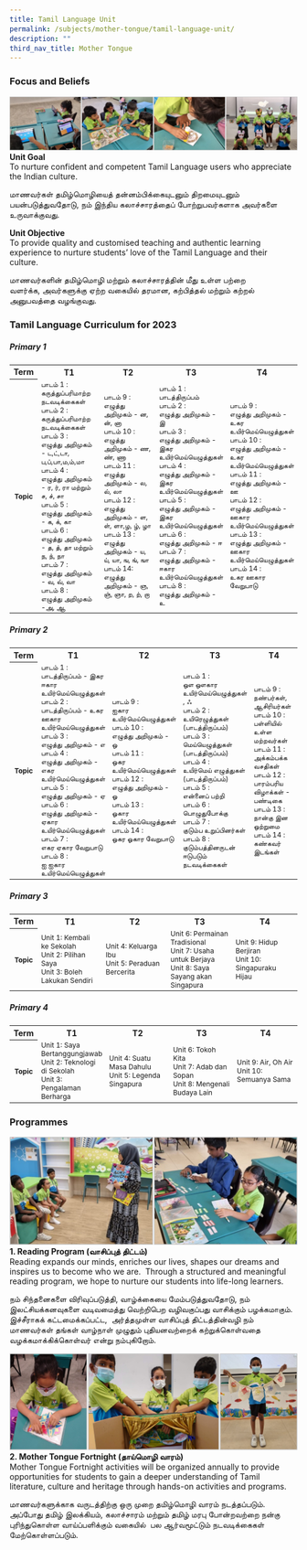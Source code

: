 ```yaml
---
title: Tamil Language Unit
permalink: /subjects/mother-tongue/tamil-language-unit/
description: ""
third_nav_title: Mother Tongue
---
```

### Focus and Beliefs

![intro](/images/mt-tl-1.png)
**Unit Goal** <br>
To nurture confident and competent Tamil Language users who appreciate the Indian culture.

மாணவர்கள் தமிழ்மொழியைத் தன்னம்பிக்கையுடனும் திறமையுடனும் பயன்படுத்துவதோடு,&nbsp;நம் இந்திய கலாச்சாரத்தைப் போற்றுபவர்களாக அவர்களை உருவாக்குவது.

**Unit Objective** <br>
To provide quality and customised teaching and authentic learning experience to nurture students’ love of the Tamil Language and their culture.

மாணவர்களின் தமிழ்மொழி மற்றும் கலாச்சாரத்தின் மீது உள்ள பற்றை வளர்க்க,&nbsp;அவர்களுக்கு ஏற்ற வகையில் தரமான,&nbsp;கற்பித்தல் மற்றும் கற்றல் அனுபவத்தை வழங்குவது.&nbsp;&nbsp;

### Tamil Language Curriculum for 2023
##### Primary 1
<table>
	<tbody>
	<tr>
		<th width="8%" style="text-align: center">Term</th>
		<th width="23%" style="text-align: center">T1</th>
		<th width="23%" style="text-align: center">T2</th>
		<th width="23%" style="text-align: center">T3</th>
		<th width="23%" style="text-align: center">T4</th>
	</tr>
	<tr height="65px" style="font-size:12px">
		<th width="8%" style="text-align: center">Topic</th>
		<td width="23%" style="text-align: left">
பாடம் 1 : <br>கருத்துப்பரிமாற்ற நடவடிக்கைகள்<br>
பாடம் 2 : <br>கருத்துப்பரிமாற்ற நடவடிக்கைகள்<br>
பாடம் 3 : <br>எழுத்து அறிமுகம் - ட,ட்,டா, ப,ப்,பா,ம,ம்,மா<br>
பாடம் 4 : <br>எழுத்து அறிமுகம் - ர, ர், ரா மற்றும் ச, ச், சா<br>
பாடம் 5 : <br>எழுத்து அறிமுகம் - க, க், கா<br>
பாடம் 6 : <br>எழுத்து அறிமுகம் - த, த், தா மற்றும் ந, ந், நா<br>
பாடம் 7 : <br>எழுத்து அறிமுகம் - வ, வ், வா<br>
பாடம் 8 : <br>எழுத்து அறிமுகம் -அ, ஆ<br>
		</td>
		<td width="23%" style="text-align: left">
பாடம் 9 : <br>எழுத்து அறிமுகம் - ன, ன், னா<br>
பாடம் 10 : <br>எழுத்து அறிமுகம் - ண, ண், ணா<br>
பாடம் 11 : <br>எழுத்து அறிமுகம் - ல, ல், லா<br>
பாடம் 12 : <br>எழுத்து அறிமுகம் - ள, ள், ளா,ழ, ழ், ழா<br>
பாடம் 13 : <br>எழுத்து அறிமுகம் - ய, ய், யா, ங, ங், ஙா<br>
பாடம் 14: <br>எழுத்து அறிமுகம் - ஞ, ஞ், ஞா, ற, ற், றா
		</td>
		<td width="23%" style="text-align: left">
பாடம் 1 : <br>பாடத்திருப்பம்<br>
பாடம் 2 : <br>எழுத்து அறிமுகம் - இ<br>
பாடம் 3 : <br>எழுத்து அறிமுகம் - இகர உயிர்மெய்யெழுத்துகள்<br>
பாடம் 4 : <br>எழுத்து அறிமுகம் - இகர உயிர்மெய்யெழுத்துகள்<br>
பாடம் 5 : <br>எழுத்து அறிமுகம் - இகர உயிர்மெய்யெழுத்துகள்<br>
பாடம் 6 : <br>எழுத்து அறிமுகம் - ஈ<br>
பாடம் 7 : <br>எழுத்து அறிமுகம் - ஈகார உயிர்மெய்யெழுத்துகள்<br>
பாடம் 8 : <br>எழுத்து அறிமுகம் - உ 		</td>
		<td width="23%" style="text-align: left">
பாடம் 9 : <br>எழுத்து அறிமுகம் - உகர உயிர்மெய்யெழுத்துகள்<br>
பாடம் 10 : <br>எழுத்து அறிமுகம் - உகர உயிர்மெய்யெழுத்துகள்<br>
பாடம் 11 : <br>எழுத்து அறிமுகம் - ஊ<br>
பாடம் 12 : <br>எழுத்து அறிமுகம் - ஊகார உயிர்மெய்யெழுத்துகள்<br>
பாடம் 13 : <br>எழுத்து அறிமுகம் - ஊகார உயிர்மெய்யெழுத்துகள்<br>
பாடம் 14 : <br>உகர ஊகார வேறுபாடு 
		</td>
	</tr>
	<tr>
	</tr>
</tbody>
</table>

##### Primary 2
<table>
	<tbody>
	<tr>
		<th width="8%" style="text-align: center">Term</th>
		<th width="23%" style="text-align: center">T1</th>
		<th width="23%" style="text-align: center">T2</th>
		<th width="23%" style="text-align: center">T3</th>
		<th width="23%" style="text-align: center">T4</th>
	</tr>
	<tr height="65px" style="font-size:12px">
		<th width="8%" style="text-align: center">Topic</th>
		<td width="23%" style="text-align: left">
பாடம் 1 : <br>பாடத்திருப்பம் - இகர ஈகார உயிர்மெய்யெழுத்துகள்<br>
பாடம் 2 : <br>பாடத்திருப்பம் - உகர ஊகார உயிர்மெய்யெழுத்துகள்<br>
பாடம் 3 : <br>எழுத்து அறிமுகம் - எ<br>
பாடம் 4 : <br>எழுத்து அறிமுகம் - எகர உயிர்மெய்யெழுத்துகள் <br>
பாடம் 5 : <br>எழுத்து அறிமுகம் - ஏ<br>
பாடம் 6 : <br>எழுத்து அறிமுகம் - ஏகார உயிர்மெய்யெழுத்துகள்<br>
பாடம் 7 : <br>எகர ஏகார வேறுபாடு<br>
பாடம் 8 : <br>ஐ ஐகார உயிர்மெய்யெழுத்துகள்
		</td>
		<td width="23%" style="text-align: left">
பாடம் 9 : <br>ஐகார உயிர்மெய்யெழுத்துகள்<br>
பாடம் 10 : <br>எழுத்து அறிமுகம் - ஒ <br>
பாடம் 11 : <br>ஒகர உயிர்மெய்யெழுத்துகள்<br>
பாடம் 12 : <br>எழுத்து அறிமுகம் - ஓ <br>
பாடம் 13 : <br>ஓகார உயிர்மெய்யெழுத்துகள்<br>
பாடம் 14 : <br>ஒகர ஓகார வேறுபாடு
		</td>
		<td width="23%" style="text-align: left">
பாடம் 1 : <br>ஔ  ஔகார உயிர்மெய்யெழுத்துகள் , ஃ<br>
பாடம் 2 : <br>உயிரெழுத்துகள் (பாடத்திருப்பம்)<br>
பாடம் 3 : <br>மெய்யெழுத்துகள் (பாடத்திருப்பம்) <br>
பாடம் 4 : <br>உயிர்மெய் எழுத்துகள்  (பாடத்திருப்பம்)<br> 
பாடம் 5 :  <br>என்னைப் பற்றி<br>
பாடம் 6 : <br>பொழுதுபோக்கு<br>
பாடம் 7 : <br>குடும்ப உறுப்பினர்கள்<br>
பாடம் 8 : <br>குடும்பத்தினருடன் ஈடுபடும் நடவடிக்கைகள்
		</td>
		<td width="23%" style="text-align: left">
பாடம் 9 : <br>நண்பர்கள், ஆசிரியர்கள்<br>
பாடம் 10 : <br>பள்ளியில் உள்ள மற்றவர்கள்<br> 
பாடம் 11 : <br>அக்கம்பக்க வசதிகள்<br>
பாடம் 12 : <br>பாரம்பரிய விழாக்கள் - பண்டிகை<br>
பாடம் 13 : <br>நான்கு இன ஒற்றுமை<br>
பாடம் 14 : <br>கண்கவர் இடங்கள்
		</td>
	</tr>
	<tr>
	</tr>
</tbody>
</table>

##### Primary 3
<table>
	<tbody>
	<tr>
		<th width="8%" style="text-align: center">Term</th>
		<th width="23%" style="text-align: center">T1</th>
		<th width="23%" style="text-align: center">T2</th>
		<th width="23%" style="text-align: center">T3</th>
		<th width="23%" style="text-align: center">T4</th>
	</tr>
	<tr height="65px" style="font-size:12px">
		<th width="8%" style="text-align: center">Topic</th>
		<td width="23%" style="text-align: left">
		Unit 1: Kembali ke Sekolah<br>
		Unit 2: Pilihan Saya<br>
		Unit 3: Boleh Lakukan Sendiri
		</td>
		<td width="23%" style="text-align: left">
		Unit 4: Keluarga Ibu<br>
		Unit 5: Peraduan Bercerita		
		</td>
		<td width="23%" style="text-align: left">
		Unit 6: Permainan Tradisional<br>
		Unit 7: Usaha untuk Berjaya<br>
		Unit 8: Saya Sayang akan Singapura
		</td>
		<td width="23%" style="text-align: left">
		Unit 9: Hidup Berjiran<br>
		Unit 10: Singapuraku Hijau
		</td>
	</tr>
	<tr>
	</tr>
</tbody>
</table>

##### Primary 4
<table>
	<tbody>
	<tr>
		<th width="8%" style="text-align: center">Term</th>
		<th width="23%" style="text-align: center">T1</th>
		<th width="23%" style="text-align: center">T2</th>
		<th width="23%" style="text-align: center">T3</th>
		<th width="23%" style="text-align: center">T4</th>
	</tr>
	<tr height="65px" style="font-size:12px">
		<th width="8%" style="text-align: center">Topic</th>
		<td width="23%" style="text-align: left">
		Unit 1: Saya Bertanggungjawab<br>
		Unit 2: Teknologi di Sekolah<br>
		Unit 3: Pengalaman Berharga		</td>
		<td width="23%" style="text-align: left">
		Unit 4: Suatu Masa Dahulu<br>
		Unit 5: Legenda Singapura
		</td>
		<td width="23%" style="text-align: left">
		Unit 6: Tokoh Kita<br>
		Unit 7: Adab dan Sopan<br>
		Unit 8: Mengenali Budaya Lain
		</td>
		<td width="23%" style="text-align: left">
		Unit 9: Air, Oh Air<br>
		Unit 10: Semuanya Sama
		</td>
	</tr>
	<tr>
	</tr>
</tbody>
</table>



### Programmes

![reading programme](/images/mt-tl-2.png)
**1\. Reading Program (வாசிப்புத் திட்டம்)** <br>
Reading expands our minds, enriches our lives, shapes our dreams&nbsp;and inspires us to become who we are.&nbsp; Through a structured and meaningful reading program, we hope to nurture our students into life-long learners.

நம் சிந்தனைகளை விரிவுப்படுத்தி,&nbsp;வாழ்க்கையை மேம்படுத்துவதோடு,&nbsp;நம் இலட்சியக்கனவுகளை வடிவமைத்து வெற்றிபெற வழிவகுப்பது வாசிக்கும் பழக்கமாகும். இச்சீராகக் கட்டமைக்கப்பட்ட,&nbsp; அர்த்தமுள்ள வாசிப்புத் திட்டத்தின்வழி நம் மாணவர்கள் தங்கள் வாழ்நாள் முழுதும் புதியனவற்றைக் கற்றுக்கொள்வதை வழக்கமாக்கிக்கொள்வர் என்று நம்புகிறோம். &nbsp;&nbsp;&nbsp;

![MT fortnight](/images/mt-tl-3.png)
**2\. Mother Tongue Fortnight (தாய்மொழி&nbsp;வாரம்)** <br>
Mother Tongue Fortnight activities will be organized annually to provide opportunities for students to gain a deeper understanding of Tamil literature, culture and heritage through hands-on activities and programs.

மாணவர்களுக்காக வருடத்திற்கு ஒரு முறை தமிழ்மொழி வாரம் நடத்தப்படும். அப்போது தமிழ் இலக்கியம்,&nbsp;கலாச்சாரம் மற்றும் தமிழ் மரபு போன்றவற்றை நன்கு புரிந்துகொள்ள வாய்ப்பளிக்கும் வகையில்&nbsp; பல ஆர்வமூட்டும் நடவடிக்கைகள் மேற்கொள்ளப்படும்.